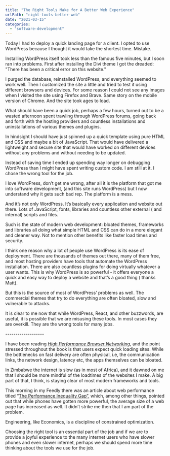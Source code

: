 ```yaml
---
title: "The Right Tools Make for A Better Web Experience"
urlPath: "right-tools-better-web"
date: "2021-03-15"
categories: 
  - "software-development"
---
```


Today I had to deploy a quick landing page for a client. I opted to use WordPress because I thought it would take the shortest time. Mistake.

Installing WordPress itself took less than the famous five minutes, but I soon ran into problems. First after installing the Divi theme I got the dreaded: "There has been a critical error on this website."

I purged the database, reinstalled WordPress, and everything seemed to work well. Then I customized the site a little and tried to test it using different browsers and devices. For some reason I could not see any images when I visited the site using Firefox and Brave. Same story on the mobile version of Chrome. And the site took ages to load.

What should have been a quick job, perhaps a few hours, turned out to be a wasted afternoon spent trawling through WordPress forums, going back and forth with the hosting providers and countless installations and uninstallations of various themes and plugins.

In hindsight I should have just spinned up a quick template using pure HTML and CSS and maybe a bit of JavaScript. That would have delivered a lightweight and secure site that would have worked on different devices without any problems and without needing to be updated.

Instead of saving time I ended up spending way longer on debugging WordPress than I might have spent writing custom code. I am still at it. I chose the wrong tool for the job.

I love WordPress, don’t get me wrong, after all it is the platform that got me into software development, (and this site runs WordPress) but I now understand why it gets such bad rep. The platform is a mess.

And it’s not only WordPress. It’s basically every application and website out there. Lots of JavaScript, fonts, libraries and countless other external ( and internal) scripts and files.

Such is the state of modern web development: bloated themes, frameworks and libraries all doing what simple HTML and CSS can do in a more elegant and cleaner way. Not to mention other benefits like faster load times and security.

I think one reason why a lot of people use WordPress is its ease of deployment. There are thousands of themes out there, many of them free, and most hosting providers have tools that automate the WordPress installation. There are also countless plugins for doing virtually whatever a user wants. This is why WordPress is so powerful - it offers everyone a quick and easy way to deploy a website and that’s a good thing ( thanks Matt).

But this is the source of most of WordPress’ problems as well. The commercial themes that try to do everything are often bloated, slow and vulnerable to attacks.

It is clear to me now that while WordPress, React, and other buzzwords, are useful, it is possible that we are misusing these tools. In most cases they are overkill. They are the wrong tools for many jobs.

\-------------------

I have been reading [_High Performance Browser Networking_](https://hpbn.co/), and the point stressed throughout the book is that users expect quick loading sites. While the bottlenecks on fast delivery are often physical, i.e, the communication links, the network design, latency etc, the apps themselves can be bloated. 

In Zimbabwe the internet is slow (as in most of Africa), and it dawned on me that I should be more mindful of the loadtimes of the websites I make. A big part of that, I think, is staying clear of most modern frameworks and tools.

This morning in my Feedly there was an article about web performance titled “[The Performance Inequality Gap”,](https://infrequently.org/2021/03/the-performance-inequality-gap/) which, among other things, pointed out that while phones have gotten more powerful, the average size of a web page has increased as well. It didn’t strike me then that I am part of the problem.

Engineering, like Economics, is a discipline of constrained optimization. 

Choosing the right tool is an essential part of the job and if we are to provide a joyful experience to the many internet users who have slower phones and even slower internet, perhaps we should spend more time thinking about the tools we use for the job.
